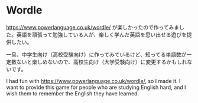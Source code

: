 # Wordle

https://www.powerlanguage.co.uk/wordle/ が楽しかったので作ってみました。英語を頑張って勉強している人が、楽しく学んだ英語を思い出せる遊びを提供したい。

一旦、中学生向け（高校受験向け）に作ってみているけど、知ってる単語数が一定数ないと楽しめないので、高校生向け（大学受験向け）に変更するかもしれないです。

I had fun with https://www.powerlanguage.co.uk/wordle/, so I made it. I want to provide this game for people who are studying English hard, and I wish them to remember the English they have learned.
